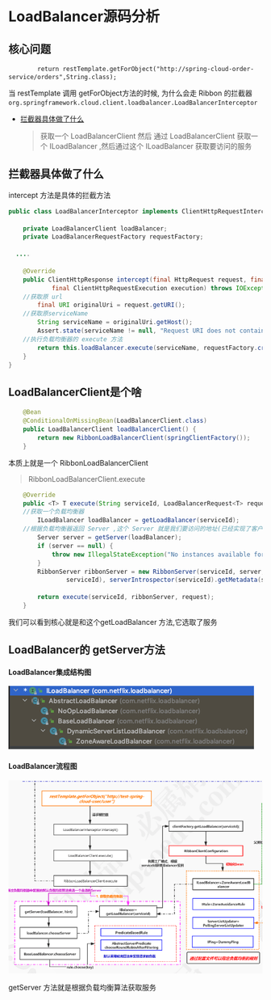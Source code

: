 # LoadBalancer源码分析

## 核心问题

```
        return restTemplate.getForObject("http://spring-cloud-order-service/orders",String.class);
```

当 restTemplate 调用 getForObject方法的时候, 为什么会走 Ribbon 的拦截器 `org.springframework.cloud.client.loadbalancer.LoadBalancerInterceptor`

- [拦截器具体做了什么](#拦截器具体做了什么)

  > 获取一个 LoadBalancerClient 然后 通过 LoadBalancerClient  获取一个 ILoadBalancer ,然后通过这个 ILoadBalancer 获取要访问的服务



## 拦截器具体做了什么

intercept 方法是具体的拦截方法

```java
public class LoadBalancerInterceptor implements ClientHttpRequestInterceptor {

	private LoadBalancerClient loadBalancer;
	private LoadBalancerRequestFactory requestFactory;
  
  ....

	@Override
	public ClientHttpResponse intercept(final HttpRequest request, final byte[] body,
			final ClientHttpRequestExecution execution) throws IOException {
    //获取原 url
		final URI originalUri = request.getURI();
    //获取原serviceName
		String serviceName = originalUri.getHost();
		Assert.state(serviceName != null, "Request URI does not contain a valid hostname: " + originalUri);
    //执行负载均衡器的 execute 方法
		return this.loadBalancer.execute(serviceName, requestFactory.createRequest(request, body, execution));
	}
}

```

## LoadBalancerClient是个啥

```java
	@Bean
	@ConditionalOnMissingBean(LoadBalancerClient.class)
	public LoadBalancerClient loadBalancerClient() {
		return new RibbonLoadBalancerClient(springClientFactory());
	}
```

本质上就是一个 RibbonLoadBalancerClient

>  RibbonLoadBalancerClient.execute 

```java
	@Override
	public <T> T execute(String serviceId, LoadBalancerRequest<T> request) throws IOException {
    //获取一个负载均衡器
		ILoadBalancer loadBalancer = getLoadBalancer(serviceId);
    //根据负载均衡器返回 Server ,这个 Server 就是我们要访问的地址(已经实现了客户端的负载均衡)
		Server server = getServer(loadBalancer);
		if (server == null) {
			throw new IllegalStateException("No instances available for " + serviceId);
		}
		RibbonServer ribbonServer = new RibbonServer(serviceId, server, isSecure(server,
				serviceId), serverIntrospector(serviceId).getMetadata(server));

		return execute(serviceId, ribbonServer, request);
	}

```

我们可以看到核心就是和这个getLoadBalancer 方法,它选取了服务

## LoadBalancer的 getServer方法

#### LoadBalancer集成结构图

![image-20200811205452004](../../../assets/image-20200811205452004.png) 

#### LoadBalancer流程图



![image-20200811205841118](../../../assets/image-20200811205841118.png)

getServer 方法就是根据负载均衡算法获取服务